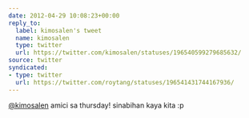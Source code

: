 ```yaml
---
date: 2012-04-29 10:08:23+00:00
reply_to:
  label: kimosalen's tweet
  name: kimosalen
  type: twitter
  url: https://twitter.com/kimosalen/statuses/196540599279685632/
source: twitter
syndicated:
- type: twitter
  url: https://twitter.com/roytang/statuses/196541431744167936/
---
```


[@kimosalen](https://twitter.com/kimosalen/) amici sa thursday! sinabihan kaya kita :p